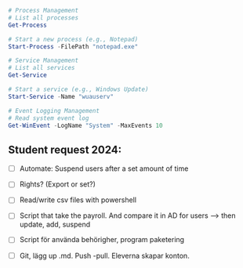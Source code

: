 ```powershell
# Process Management
# List all processes
Get-Process

# Start a new process (e.g., Notepad)
Start-Process -FilePath "notepad.exe"

# Service Management
# List all services
Get-Service

# Start a service (e.g., Windows Update)
Start-Service -Name "wuauserv"

# Event Logging Management
# Read system event log
Get-WinEvent -LogName "System" -MaxEvents 10
```

## Student request 2024:

- [ ] Automate: Suspend users after a set amount of time

- [ ] Rights? (Export or set?) 

- [ ] Read/write csv files with powershell

- [ ] Script that take the payroll. And compare it in AD for users --> then update, add, suspend

- [ ] Script för använda behörigher, program paketering 

- [ ] Git, lägg up .md. Push -pull. Eleverna skapar konton.
